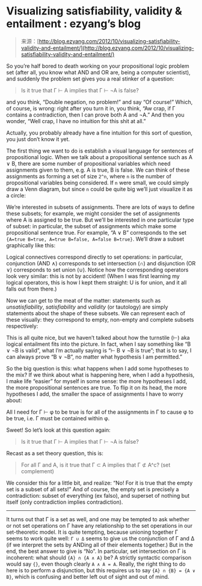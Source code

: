 <!--yml
category: 未分类
date: 2024-07-01 18:17:26
-->

# Visualizing satisfiability, validity & entailment : ezyang’s blog

> 来源：[http://blog.ezyang.com/2012/10/visualizing-satisfiability-validity-and-entailment/](http://blog.ezyang.com/2012/10/visualizing-satisfiability-validity-and-entailment/)

So you’re half bored to death working on your propositional logic problem set (after all, you know what AND and OR are, being a computer scientist), and suddenly the problem set gives you a real stinker of a question:

> Is it true that Γ ⊢ A implies that Γ ⊢ ¬A is false?

and you think, “Double negation, no problem!” and say “Of course!” Which, of course, is wrong: right after you turn it in, you think, “Aw crap, if Γ contains a contradiction, then I can prove both A and ¬A.” And then you wonder, “Well crap, I have no intuition for this shit at all.”

Actually, you probably already have a fine intuition for this sort of question, you just don’t know it yet.

The first thing we want to do is establish a visual language for sentences of propositional logic. When we talk about a propositional sentence such as A ∨ B, there are some number of propositional variables which need assignments given to them, e.g. A is true, B is false. We can think of these assignments as forming a set of size `2^n`, where `n` is the number of propositional variables being considered. If `n` were small, we could simply draw a Venn diagram, but since `n` could be quite big we’ll just visualize it as a circle:

We’re interested in subsets of assignments. There are lots of ways to define these subsets; for example, we might consider the set of assignments where A is assigned to be true. But we’ll be interested in one particular type of subset: in particular, the subset of assignments which make some propositional sentence true. For example, “A ∨ B” corresponds to the set `{A=true B=true, A=true B=false, A=false B=true}`. We’ll draw a subset graphically like this:

Logical connectives correspond directly to set operations: in particular, conjunction (AND ∧) corresponds to set intersection (∩) and disjunction (OR ∨) corresponds to set union (∪). Notice how the corresponding operators look very similar: this is not by accident! (When I was first learning my logical operators, this is how I kept them straight: U is for union, and it all falls out from there.)

Now we can get to the meat of the matter: statements such as *unsatisfiability*, *satisfiability* and *validity* (or tautology) are simply statements about the shape of these subsets. We can represent each of these visually: they correspond to empty, non-empty and complete subsets respectively:

This is all quite nice, but we haven’t talked about how the turnstile (⊢) aka logical entailment fits into the picture. In fact, when I say something like “B ∨ ¬B is valid”, what I’m actually saying is “⊢ B ∨ ¬B is true”; that is to say, I can always prove “B ∨ ¬B”, no matter what hypothesis I am permitted.”

So the big question is this: what happens when I add some hypotheses to the mix? If we think about what is happening here, when I add a hypothesis, I make life “easier” for myself in some sense: the more hypotheses I add, the more propositional sentences are true. To flip it on its head, the more hypotheses I add, the smaller the space of assignments I have to worry about:

All I need for Γ ⊢ φ to be true is for all of the assignments in Γ to cause φ to be true, i.e. Γ must be contained within φ.

Sweet! So let’s look at this question again:

> Is it true that Γ ⊢ A implies that Γ ⊢ ¬A is false?

Recast as a set theory question, this is:

> For all Γ and A, is it true that Γ ⊂ A implies that Γ ⊄ A^c? (set complement)

We consider this for a little bit, and realize: “No! For it is true that the empty set is a subset of all sets!” And of course, the empty set is precisely a contradiction: subset of everything (ex falso), and superset of nothing but itself (only contradiction implies contradiction).

* * *

It turns out that Γ is a set as well, and one may be tempted to ask whether or not set operations on Γ have any relationship to the set operations in our set-theoretic model. It is quite tempting, because unioning together Γ seems to work quite well: `Γ ∪ Δ` seems to give us the conjunction of Γ and Δ (if we interpret the sets by ANDing all of their elements together.) But in the end, the best answer to give is “No”. In particular, set intersection on Γ is incoherent: what should `{A} ∩ {A ∧ A}` be? A strictly syntactic comparison would say `{}`, even though clearly `A ∧ A = A`. Really, the right thing to do here is to perform a disjunction, but this requires us to say `{A} ∩ {B} = {A ∨ B}`, which is confusing and better left out of sight and out of mind.